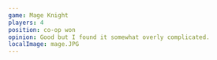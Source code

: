 ```yaml
---
game: Mage Knight
players: 4
position: co-op won
opinion: Good but I found it somewhat overly complicated.
localImage: mage.JPG
---
```

